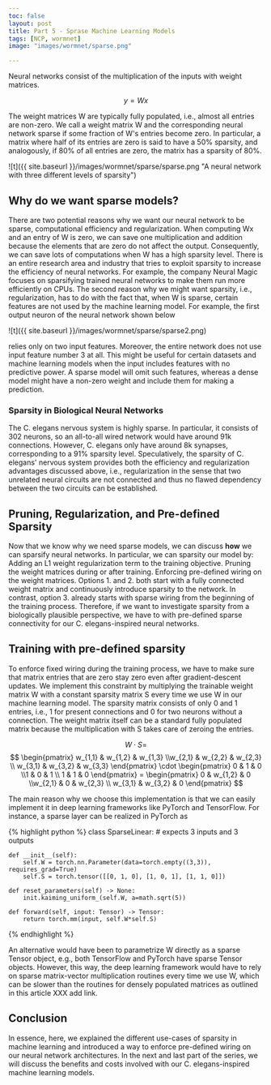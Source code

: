 ```yaml
---
toc: false
layout: post
title: Part 5 - Sprase Machine Learning Models
tags: [NCP, wormnet]
image: "images/wormnet/sparse.png"

---
```


Neural networks consist of the multiplication of the inputs with weight matrices.

$$ y = Wx $$

The weight matrices W are typically fully populated, i.e., almost all entries are non-zero.
We call a weight matrix W and the corresponding neural network sparse if some fraction of W's entries become zero. In particular, a matrix where half of its entries are zero is said to have a 50% sparsity, and analogously, if 80% of all entries are zero, the matrix has a sparsity of 80%.

![t]({{ site.baseurl }}/images/wormnet/sparse/sparse.png "A neural network with three different levels of sparsity")


## Why do we want sparse models?
There are two potential reasons why we want our neural network to be sparse, computational efficiency and regularization.
When computing Wx and an entry of W is zero, we can save one multiplication and addition because the elements that are zero do not affect the output. Consequently, we can save lots of computations when W has a high sparsity level. There is an entire research area and industry that tries to exploit sparsity to increase the efficiency of neural networks. For example, the company Neural Magic focuses on sparsifying trained neural networks to make them run more efficiently on CPUs. 
The second reason why we might want sparsity, i.e., regularization, has to do with the fact that, when W is sparse, certain features are not used by the machine learning model. 
For example, the first output neuron of the neural network shown below

![t]({{ site.baseurl }}/images/wormnet/sparse/sparse2.png)

relies only on two input features. Moreover, the entire network does not use input feature number 3 at all.
This might be useful for certain datasets and machine learning models when the input includes features with no predictive power. A sparse model will omit such features, whereas a dense model might have a non-zero weight and include them for making a prediction.

### Sparsity in Biological Neural Networks
The C. elegans nervous system is highly sparse. In particular, it consists of 302 neurons, so an all-to-all wired network would have around 91k connections. However, C. elegans only have around 8k synapses, corresponding to a 91% sparsity level.
Speculatively, the sparsity of C. elegans' nervous system provides both the efficiency and regularization advantages discussed above, i.e., regularization in the sense that two unrelated neural circuits are not connected and thus no flawed dependency between the two circuits can be established.

## Pruning, Regularization, and Pre-defined Sparsity
Now that we know why we need sparse models, we can discuss **how** we can sparsify neural networks.
In particular, we can sparsity our model by:
Adding an L1 weight regularization term to the training objective.
Pruning the weight matrices during or after training.
Enforcing pre-defined wiring on the weight matrices.
Options 1. and 2. both start with a fully connected weight matrix and continuously introduce sparsity to the network. In contrast, option 3. already starts with sparse wiring from the beginning of the training process. Therefore, if we want to investigate sparsity from a biologically plausible perspective, we have to with pre-defined sparse connectivity for our C. elegans-inspired neural networks.
 
## Training with pre-defined sparsity
To enforce fixed wiring during the training process, we have to make sure that matrix entries that are zero stay zero even after gradient-descent updates.
We implement this constraint by multiplying the trainable weight matrix W with a constant sparsity matrix S every time we use W in our machine learning model. The sparsity matrix consists of only 0 and 1 entries, i.e., 1 for present connections and 0 for two neurons without a connection. The weight matrix itself can be a standard fully populated matrix because the multiplication with S takes care of zeroing the entries.

$$ W \cdot S = $$
$$ \begin{pmatrix} w_{1,1} & w_{1,2} & w_{1,3} \\w_{2,1} & w_{2,2} & w_{2,3} \\ w_{3,1} & w_{3,2} & w_{3,3} \end{pmatrix} \cdot \begin{pmatrix} 0 & 1 & 0 \\1 & 0 & 1 \\ 1 & 1 & 0 \end{pmatrix} = \begin{pmatrix} 0  & w_{1,2} & 0 \\w_{2,1} & 0 & w_{2,3} \\ w_{3,1} & w_{3,2} & 0 \end{pmatrix} $$


The main reason why we choose this implementation is that we can easily implement it in deep learning frameworks like PyTorch and TensorFlow. For instance, a sparse layer can be realized in PyTorch as


{% highlight python %}
class SparseLinear:
    # expects 3 inputs and 3 outputs

    def __init__(self):
        self.W = torch.nn.Parameter(data=torch.empty((3,3)), requires_grad=True)
        self.S = torch.tensor([[0, 1, 0], [1, 0, 1], [1, 1, 0]])

    def reset_parameters(self) -> None:
        init.kaiming_uniform_(self.W, a=math.sqrt(5))
        
    def forward(self, input: Tensor) -> Tensor:
        return torch.mm(input, self.W*self.S)

{% endhighlight %}

An alternative would have been to parametrize W directly as a sparse Tensor object, e.g., both TensorFlow and PyTorch have sparse Tensor objects.
However, this way, the deep learning framework would have to rely on sparse matrix-vector multiplication routines every time we use W, which can be slower than the routines for densely populated matrices as outlined in this article XXX add link.

## Conclusion
In essence, here, we explained the different use-cases of sparsity in machine learning and introduced a way to enforce pre-defined wiring on our neural network architectures.
In the next and last part of the series, we will discuss the benefits and costs involved with our C. elegans-inspired machine learning models.
 

